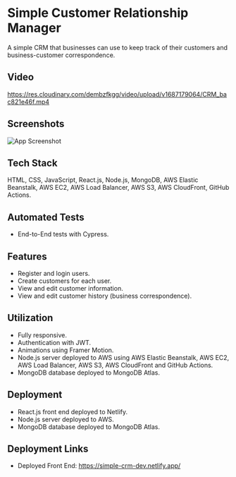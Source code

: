 # Simple Customer Relationship Manager
A simple CRM that businesses can use to keep track of their customers and business-customer correspondence.

## Video
https://res.cloudinary.com/dembzfkgg/video/upload/v1687179064/CRM_bac821e46f.mp4

## Screenshots
![App Screenshot](https://res.cloudinary.com/dembzfkgg/image/upload/v1687179035/crm_screenshot_1ad3b248cd.png)

## Tech Stack
HTML, CSS, JavaScript, React.js, Node.js, MongoDB, AWS Elastic Beanstalk, AWS EC2, AWS Load Balancer, AWS S3, AWS CloudFront, GitHub Actions.

## Automated Tests
- End-to-End tests with Cypress.

## Features
- Register and login users.
- Create customers for each user.
- View and edit customer information.
- View and edit customer history (business correspondence).

## Utilization
- Fully responsive.
- Authentication with JWT.
- Animations using Framer Motion.
- Node.js server deployed to AWS using AWS Elastic Beanstalk, AWS EC2, AWS Load Balancer, AWS S3, AWS CloudFront and GitHub Actions.
- MongoDB database deployed to MongoDB Atlas.

## Deployment
- React.js front end deployed to Netlify.
- Node.js server deployed to AWS.
- MongoDB database deployed to MongoDB Atlas.

## Deployment Links
- Deployed Front End: https://simple-crm-dev.netlify.app/